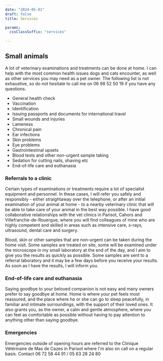```yaml
---
date: "2024-05-01"
draft: false
title: Services

params:
  cssClassSuffix: "services"
  
---
```


## Small animals

A lot of veterinary examinations and treatments can be done at home. I can help with the most common health issues dogs and cats encounter, as well as other services you may need as a pet owner. The following list is not exhaustive, so do not hesitate to call me on 06 98 52 50 19 if you have any questions.

* General health check
* Vaccination
* Identification
* Issuing passports and documents for international travel
* Small wounds and injuries
* Lameness
* Chronical pain
* Ear infections
* Skin problems
* Eye problems
* Gastrointestinal upsets
* Blood tests and other non-urgent sample taking
* Sedation for cutting nails, shaving etc
* End-of-life care and euthanasia

### Referrals to a clinic

Certain types of examinations or treatments require a lot of specialist equipment and personnel. In these cases, I will refer you safely and responsibly - either straightaway over the telephone, or after an initial examination of your animal at home - to a nearby veterinary clinic that will be able to take care of your animal in the best way possible. I have good collaborative relationships with the vet clinics in Parisot, Cahors and Villefranche-de-Rouergue, where you will find colleagues of mine who are highly competent and skilled in areas such as intensive care, x-rays, ultrasound, dental care and surgery.

Blood, skin or other samples that are non-urgent can be taken during the home visit. Some samples are treated on site, some will be examined under the microscope in my small laboratory at the end of the day, and I aim to give you the results as quickly as possible. Some samples are sent to a referral laboratory and it may be a few days before you receive your results. As soon as I have the results, I will inform you. 

### End-of-life care and euthanasia 

Saying goodbye to your beloved companion is not easy and many owners prefer to say goodbye at home. Home is where your pet feels most reassured, and the place where he or she can go to sleep peacefully, in familiar and intimate surroundings, with the support of their loved ones. It also grants you, as the owner, a calm and gentle atmosphere, where you can feel as comfortable as possible without having to pay attention to anything other than saying goodbye.

### Emergencies

Emergencies outside of opening hours are referred to the Clinique Vétérinaire de Mas de Cazes in Parisot where I'm also on call on a regular basis. Contact 06 72 58 44 91 / 05 63 28 24 80

